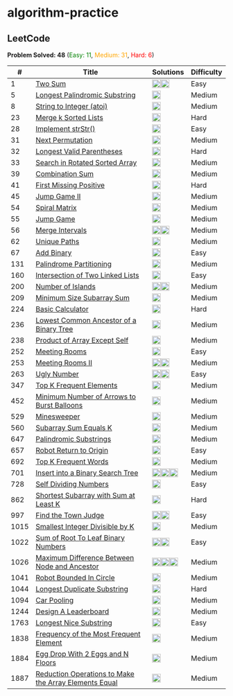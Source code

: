 # algorithm-practice

## LeetCode

**Problem Solved: 48** (<span style="color:green">Easy: 11</span>, <span style="color:orange">Medium: 31</span>, <span style="color:red">Hard: 6</span>)

| # | Title | Solutions | Difficulty |
| - | - | - | - |
| 1 | [Two Sum](https://leetcode.com/problems/two-sum/) | <a href="leetcode/00001_two-sum/two-sum.js"><img src="https://cdn.jsdelivr.net/gh/devicons/devicon/icons/javascript/javascript-original.svg" width="20" height="20"></a><a href="leetcode/00001_two-sum/two-sum.py"><img src="https://cdn.jsdelivr.net/gh/devicons/devicon/icons/python/python-original.svg" width="20" height="20"></a> | Easy |
| 5 | [Longest Palindromic Substring](https://leetcode.com/problems/longest-palindromic-substring/) | <a href="leetcode/00005_longest-palindromic-substring/longest-palindromic-substring.py"><img src="https://cdn.jsdelivr.net/gh/devicons/devicon/icons/python/python-original.svg" width="20" height="20"></a> | Medium |
| 8 | [String to Integer (atoi)](https://leetcode.com/problems/string-to-integer-atoi/) | <a href="leetcode/00008_string-to-integer-atoi/8-string-to-integer-atoi.py"><img src="https://cdn.jsdelivr.net/gh/devicons/devicon/icons/python/python-original.svg" width="20" height="20"></a> | Medium |
| 23 | [Merge k Sorted Lists](https://leetcode.com/problems/merge-k-sorted-lists/) | <a href="leetcode/00023_merge-k-sorted-lists/merge-k-sorted-lists.py"><img src="https://cdn.jsdelivr.net/gh/devicons/devicon/icons/python/python-original.svg" width="20" height="20"></a> | Hard |
| 28 | [Implement strStr()](https://leetcode.com/problems/implement-strstr/) | <a href="leetcode/00028_implement-strstr/implement-strstr.py"><img src="https://cdn.jsdelivr.net/gh/devicons/devicon/icons/python/python-original.svg" width="20" height="20"></a> | Easy |
| 31 | [Next Permutation](https://leetcode.com/problems/next-permutation/) | <a href="leetcode/00031_next-permutation/next-permutation.py"><img src="https://cdn.jsdelivr.net/gh/devicons/devicon/icons/python/python-original.svg" width="20" height="20"></a> | Medium |
| 32 | [Longest Valid Parentheses](https://leetcode.com/problems/longest-valid-parentheses/) | <a href="leetcode/00032_longest-valid-parentheses/longest-valid-parentheses.py"><img src="https://cdn.jsdelivr.net/gh/devicons/devicon/icons/python/python-original.svg" width="20" height="20"></a> | Hard |
| 33 | [Search in Rotated Sorted Array](https://leetcode.com/problems/search-in-rotated-sorted-array/) | <a href="leetcode/00033_search-in-rotated-sorted-array/search-in-rotated-sorted-array.java"><img src="https://cdn.jsdelivr.net/gh/devicons/devicon/icons/java/java-original.svg" width="20" height="20"></a> | Medium |
| 39 | [Combination Sum](https://leetcode.com/problems/combination-sum/) | <a href="leetcode/00039_combination-sum/combination-sum.cpp"><img src="https://cdn.jsdelivr.net/gh/devicons/devicon/icons/cplusplus/cplusplus-original.svg" width="20" height="20"></a> | Medium |
| 41 | [First Missing Positive](https://leetcode.com/problems/first-missing-positive/) | <a href="leetcode/00041_first-missing-positive/first-missing-positive.py"><img src="https://cdn.jsdelivr.net/gh/devicons/devicon/icons/python/python-original.svg" width="20" height="20"></a> | Hard |
| 45 | [Jump Game II](https://leetcode.com/problems/jump-game-ii/) | <a href="leetcode/00045_jump-game-ii/jump-game-ii.cpp"><img src="https://cdn.jsdelivr.net/gh/devicons/devicon/icons/cplusplus/cplusplus-original.svg" width="20" height="20"></a> | Medium |
| 54 | [Spiral Matrix](https://leetcode.com/problems/spiral-matrix/) | <a href="leetcode/00054_spiral-matrix/spiral-matrix.py"><img src="https://cdn.jsdelivr.net/gh/devicons/devicon/icons/python/python-original.svg" width="20" height="20"></a> | Medium |
| 55 | [Jump Game](https://leetcode.com/problems/jump-game/) | <a href="leetcode/00055_jump-game/jump-game.cpp"><img src="https://cdn.jsdelivr.net/gh/devicons/devicon/icons/cplusplus/cplusplus-original.svg" width="20" height="20"></a> | Medium |
| 56 | [Merge Intervals](https://leetcode.com/problems/merge-intervals/) | <a href="leetcode/00056_merge-intervals/merge-intervals.py"><img src="https://cdn.jsdelivr.net/gh/devicons/devicon/icons/python/python-original.svg" width="20" height="20"></a><a href="leetcode/00056_merge-intervals/merge-intervals.cpp"><img src="https://cdn.jsdelivr.net/gh/devicons/devicon/icons/cplusplus/cplusplus-original.svg" width="20" height="20"></a> | Medium |
| 62 | [Unique Paths](https://leetcode.com/problems/unique-paths/) | <a href="leetcode/00062_unique-paths/unique-paths.cpp"><img src="https://cdn.jsdelivr.net/gh/devicons/devicon/icons/cplusplus/cplusplus-original.svg" width="20" height="20"></a> | Medium |
| 67 | [Add Binary](https://leetcode.com/problems/add-binary/) | <a href="leetcode/00067_add-binary/67-add-binary.py"><img src="https://cdn.jsdelivr.net/gh/devicons/devicon/icons/python/python-original.svg" width="20" height="20"></a> | Easy |
| 131 | [Palindrome Partitioning](https://leetcode.com/problems/palindrome-partitioning/) | <a href="leetcode/00131_palindrome-partitioning/131-palindrome-partitioning.py"><img src="https://cdn.jsdelivr.net/gh/devicons/devicon/icons/python/python-original.svg" width="20" height="20"></a> | Medium |
| 160 | [Intersection of Two Linked Lists](https://leetcode.com/problems/intersection-of-two-linked-lists/) | <a href="leetcode/00160_intersection-of-two-linked-lists/intersection-of-two-linked-lists.py"><img src="https://cdn.jsdelivr.net/gh/devicons/devicon/icons/python/python-original.svg" width="20" height="20"></a> | Easy |
| 200 | [Number of Islands](https://leetcode.com/problems/number-of-islands/) | <a href="leetcode/00200_number-of-islands/200-number-of-islands.py"><img src="https://cdn.jsdelivr.net/gh/devicons/devicon/icons/python/python-original.svg" width="20" height="20"></a><a href="leetcode/00200_number-of-islands/200-number-of-islands.cpp"><img src="https://cdn.jsdelivr.net/gh/devicons/devicon/icons/cplusplus/cplusplus-original.svg" width="20" height="20"></a> | Medium |
| 209 | [Minimum Size Subarray Sum](https://leetcode.com/problems/minimum-size-subarray-sum/) | <a href="leetcode/00209_minimum-size-subarray-sum/209-minimum-size-subarray-sum.py"><img src="https://cdn.jsdelivr.net/gh/devicons/devicon/icons/python/python-original.svg" width="20" height="20"></a> | Medium |
| 224 | [Basic Calculator](https://leetcode.com/problems/basic-calculator/) | <a href="leetcode/00224_basic-calculator/224-basic-calculator.py"><img src="https://cdn.jsdelivr.net/gh/devicons/devicon/icons/python/python-original.svg" width="20" height="20"></a> | Hard |
| 236 | [Lowest Common Ancestor of a Binary Tree](https://leetcode.com/problems/lowest-common-ancestor-of-a-binary-tree/) | <a href="leetcode/00236_lowest-common-ancestor-of-a-binary-tree/236-lowest-common-ancestor-of-a-binary-tree.py"><img src="https://cdn.jsdelivr.net/gh/devicons/devicon/icons/python/python-original.svg" width="20" height="20"></a> | Medium |
| 238 | [Product of Array Except Self](https://leetcode.com/problems/product-of-array-except-self/) | <a href="leetcode/00238_product-of-array-except-self/product-of-array-except-self.py"><img src="https://cdn.jsdelivr.net/gh/devicons/devicon/icons/python/python-original.svg" width="20" height="20"></a> | Medium |
| 252 | [Meeting Rooms](https://leetcode.com/problems/meeting-rooms/) | <a href="leetcode/00252_meeting-rooms/meeting-rooms.py"><img src="https://cdn.jsdelivr.net/gh/devicons/devicon/icons/python/python-original.svg" width="20" height="20"></a> | Easy |
| 253 | [Meeting Rooms II](https://leetcode.com/problems/meeting-rooms-ii/) | <a href="leetcode/00253_meeting-rooms-ii/253-meeting-rooms-ii.py"><img src="https://cdn.jsdelivr.net/gh/devicons/devicon/icons/python/python-original.svg" width="20" height="20"></a><a href="leetcode/00253_meeting-rooms-ii/253-meeting-rooms-ii.java"><img src="https://cdn.jsdelivr.net/gh/devicons/devicon/icons/java/java-original.svg" width="20" height="20"></a> | Medium |
| 263 | [Ugly Number](https://leetcode.com/problems/ugly-number/) | <a href="leetcode/00263_ugly-number/ugly-number.cpp"><img src="https://cdn.jsdelivr.net/gh/devicons/devicon/icons/cplusplus/cplusplus-original.svg" width="20" height="20"></a><a href="leetcode/00263_ugly-number/ugly-number.py"><img src="https://cdn.jsdelivr.net/gh/devicons/devicon/icons/python/python-original.svg" width="20" height="20"></a> | Easy |
| 347 | [Top K Frequent Elements](https://leetcode.com/problems/top-k-frequent-elements/) | <a href="leetcode/00347_top-k-frequent-elements/top-k-frequent-elements.py"><img src="https://cdn.jsdelivr.net/gh/devicons/devicon/icons/python/python-original.svg" width="20" height="20"></a> | Medium |
| 452 | [Minimum Number of Arrows to Burst Balloons](https://leetcode.com/problems/minimum-number-of-arrows-to-burst-balloons/) | <a href="leetcode/00452_minimum-number-of-arrows-to-burst-balloons/452-minimum-number-of-arrows-to-burst-balloons.py"><img src="https://cdn.jsdelivr.net/gh/devicons/devicon/icons/python/python-original.svg" width="20" height="20"></a> | Medium |
| 529 | [Minesweeper](https://leetcode.com/problems/minesweeper/) | <a href="leetcode/00529_minesweeper/529-minesweeper.py"><img src="https://cdn.jsdelivr.net/gh/devicons/devicon/icons/python/python-original.svg" width="20" height="20"></a> | Medium |
| 560 | [Subarray Sum Equals K](https://leetcode.com/problems/subarray-sum-equals-k/) | <a href="leetcode/00560_subarray-sum-equals-k/560-subarray-sum-equals-k.py"><img src="https://cdn.jsdelivr.net/gh/devicons/devicon/icons/python/python-original.svg" width="20" height="20"></a> | Medium |
| 647 | [Palindromic Substrings](https://leetcode.com/problems/palindromic-substrings/) | <a href="leetcode/00647_palindromic-substrings/palindromic-substrings.py"><img src="https://cdn.jsdelivr.net/gh/devicons/devicon/icons/python/python-original.svg" width="20" height="20"></a> | Medium |
| 657 | [Robot Return to Origin](https://leetcode.com/problems/robot-return-to-origin/) | <a href="leetcode/00657_robot-return-to-origin/robot-return-to-origin.cpp"><img src="https://cdn.jsdelivr.net/gh/devicons/devicon/icons/cplusplus/cplusplus-original.svg" width="20" height="20"></a> | Easy |
| 692 | [Top K Frequent Words](https://leetcode.com/problems/top-k-frequent-words/) | <a href="leetcode/00692_top-k-frequent-words/692-top-k-frequent-words.py"><img src="https://cdn.jsdelivr.net/gh/devicons/devicon/icons/python/python-original.svg" width="20" height="20"></a> | Medium |
| 701 | [Insert into a Binary Search Tree](https://leetcode.com/problems/insert-into-a-binary-search-tree/) | <a href="leetcode/00701_insert-into-a-binary-search-tree/701-insert-into-a-binary-search-tree.java"><img src="https://cdn.jsdelivr.net/gh/devicons/devicon/icons/java/java-original.svg" width="20" height="20"></a><a href="leetcode/00701_insert-into-a-binary-search-tree/701-insert-into-a-binary-search-tree.go"><img src="https://cdn.jsdelivr.net/gh/devicons/devicon/icons/go/go-original.svg" width="20" height="20"></a><a href="leetcode/00701_insert-into-a-binary-search-tree/701-insert-into-a-binary-search-tree.py"><img src="https://cdn.jsdelivr.net/gh/devicons/devicon/icons/python/python-original.svg" width="20" height="20"></a> | Medium |
| 728 | [Self Dividing Numbers](https://leetcode.com/problems/self-dividing-numbers/) | <a href="leetcode/00728_self-dividing-numbers/self-dividing-numbers.py"><img src="https://cdn.jsdelivr.net/gh/devicons/devicon/icons/python/python-original.svg" width="20" height="20"></a> | Easy |
| 862 | [Shortest Subarray with Sum at Least K](https://leetcode.com/problems/shortest-subarray-with-sum-at-least-k/) | <a href="leetcode/00862_shortest-subarray-with-sum-at-least-k/862-shortest-subarray-with-sum-at-least-k.py"><img src="https://cdn.jsdelivr.net/gh/devicons/devicon/icons/python/python-original.svg" width="20" height="20"></a> | Hard |
| 997 | [Find the Town Judge](https://leetcode.com/problems/find-the-town-judge/) | <a href="leetcode/00997_find-the-town-judge/find-the-town-judge.cpp"><img src="https://cdn.jsdelivr.net/gh/devicons/devicon/icons/cplusplus/cplusplus-original.svg" width="20" height="20"></a><a href="leetcode/00997_find-the-town-judge/find-the-town-judge.java"><img src="https://cdn.jsdelivr.net/gh/devicons/devicon/icons/java/java-original.svg" width="20" height="20"></a> | Easy |
| 1015 | [Smallest Integer Divisible by K](https://leetcode.com/problems/smallest-integer-divisible-by-k/) | <a href="leetcode/01015_smallest-integer-divisible-by-k/smallest-integer-divisible-by-k.py"><img src="https://cdn.jsdelivr.net/gh/devicons/devicon/icons/python/python-original.svg" width="20" height="20"></a> | Medium |
| 1022 | [Sum of Root To Leaf Binary Numbers](https://leetcode.com/problems/sum-of-root-to-leaf-binary-numbers/) | <a href="leetcode/01022_sum-of-root-to-leaf-binary-numbers/1022-sum-of-root-to-leaf-binary-numbers.py"><img src="https://cdn.jsdelivr.net/gh/devicons/devicon/icons/python/python-original.svg" width="20" height="20"></a><a href="leetcode/01022_sum-of-root-to-leaf-binary-numbers/1022-sum-of-root-to-leaf-binary-numbers.cpp"><img src="https://cdn.jsdelivr.net/gh/devicons/devicon/icons/cplusplus/cplusplus-original.svg" width="20" height="20"></a> | Easy |
| 1026 | [Maximum Difference Between Node and Ancestor](https://leetcode.com/problems/maximum-difference-between-node-and-ancestor/) | <a href="leetcode/01026_maximum-difference-between-node-and-ancestor/maximum-difference-between-node-and-ancestor.py"><img src="https://cdn.jsdelivr.net/gh/devicons/devicon/icons/python/python-original.svg" width="20" height="20"></a><a href="leetcode/01026_maximum-difference-between-node-and-ancestor/maximum-difference-between-node-and-ancestor.cpp"><img src="https://cdn.jsdelivr.net/gh/devicons/devicon/icons/cplusplus/cplusplus-original.svg" width="20" height="20"></a><a href="leetcode/01026_maximum-difference-between-node-and-ancestor/maximum-difference-between-node-and-ancestor.js"><img src="https://cdn.jsdelivr.net/gh/devicons/devicon/icons/javascript/javascript-original.svg" width="20" height="20"></a> | Medium |
| 1041 | [Robot Bounded In Circle](https://leetcode.com/problems/robot-bounded-in-circle/) | <a href="leetcode/01041_robot-bounded-in-circle/1041-robot-bounded-in-circle.py"><img src="https://cdn.jsdelivr.net/gh/devicons/devicon/icons/python/python-original.svg" width="20" height="20"></a> | Medium |
| 1044 | [Longest Duplicate Substring](https://leetcode.com/problems/longest-duplicate-substring/) | <a href="leetcode/01044_longest-duplicate-substring/longest-duplicate-substring.py"><img src="https://cdn.jsdelivr.net/gh/devicons/devicon/icons/python/python-original.svg" width="20" height="20"></a> | Hard |
| 1094 | [Car Pooling](https://leetcode.com/problems/car-pooling/) | <a href="leetcode/01094_car-pooling/1094-car-pooling.py"><img src="https://cdn.jsdelivr.net/gh/devicons/devicon/icons/python/python-original.svg" width="20" height="20"></a> | Medium |
| 1244 | [Design A Leaderboard](https://leetcode.com/problems/design-a-leaderboard/) | <a href="leetcode/01244_design-a-leaderboard/design-a-leaderboard.py"><img src="https://cdn.jsdelivr.net/gh/devicons/devicon/icons/python/python-original.svg" width="20" height="20"></a> | Medium |
| 1763 | [Longest Nice Substring](https://leetcode.com/problems/longest-nice-substring/) | <a href="leetcode/01763_longest-nice-substring/longest-nice-substring.py"><img src="https://cdn.jsdelivr.net/gh/devicons/devicon/icons/python/python-original.svg" width="20" height="20"></a> | Easy |
| 1838 | [Frequency of the Most Frequent Element](https://leetcode.com/problems/frequency-of-the-most-frequent-element/) | <a href="leetcode/01838_frequency-of-the-most-frequent-element/1838-frequency-of-the-most-frequent-element.py"><img src="https://cdn.jsdelivr.net/gh/devicons/devicon/icons/python/python-original.svg" width="20" height="20"></a> | Medium |
| 1884 | [Egg Drop With 2 Eggs and N Floors](https://leetcode.com/problems/egg-drop-with-2-eggs-and-n-floors/) | <a href="leetcode/01884_egg-drop-with-2-eggs-and-n-floors/1884-egg-drop-with-2-eggs-and-n-floors.py"><img src="https://cdn.jsdelivr.net/gh/devicons/devicon/icons/python/python-original.svg" width="20" height="20"></a> | Medium |
| 1887 | [Reduction Operations to Make the Array Elements Equal](https://leetcode.com/problems/reduction-operations-to-make-the-array-elements-equal/) | <a href="leetcode/01887_reduction-operations-to-make-the-array-elements-equal/reduction-operations-to-make-the-array-elements-equal.py"><img src="https://cdn.jsdelivr.net/gh/devicons/devicon/icons/python/python-original.svg" width="20" height="20"></a> | Medium |

